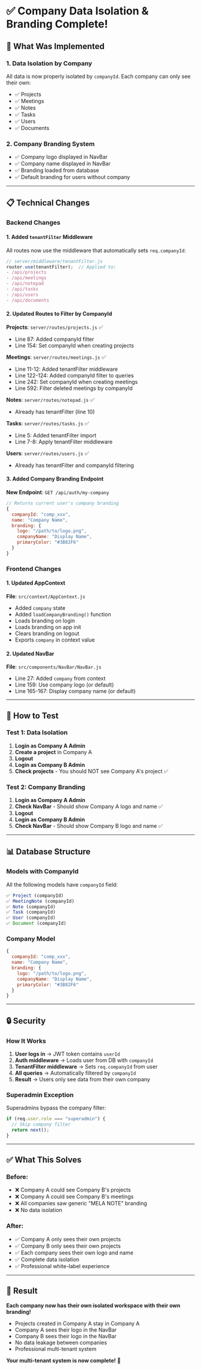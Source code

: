 # ✅ Company Data Isolation & Branding Complete!

## 🎯 What Was Implemented

### 1. **Data Isolation by Company**

All data is now properly isolated by `companyId`. Each company can only see their own:

- ✅ Projects
- ✅ Meetings
- ✅ Notes
- ✅ Tasks
- ✅ Users
- ✅ Documents

### 2. **Company Branding System**

- ✅ Company logo displayed in NavBar
- ✅ Company name displayed in NavBar
- ✅ Branding loaded from database
- ✅ Default branding for users without company

---

## 📋 Technical Changes

### Backend Changes

#### 1. Added `tenantFilter` Middleware

All routes now use the middleware that automatically sets `req.companyId`:

```javascript
// server/middleware/tenantFilter.js
router.use(tenantFilter);  // Applied to:
- /api/projects
- /api/meetings
- /api/notepad
- /api/tasks
- /api/users
- /api/documents
```

#### 2. Updated Routes to Filter by CompanyId

**Projects**: `server/routes/projects.js` ✅

- Line 87: Added companyId filter
- Line 154: Set companyId when creating projects

**Meetings**: `server/routes/meetings.js` ✅

- Line 11-12: Added tenantFilter middleware
- Line 122-124: Added companyId filter to queries
- Line 242: Set companyId when creating meetings
- Line 592: Filter deleted meetings by companyId

**Notes**: `server/routes/notepad.js` ✅

- Already has tenantFilter (line 10)

**Tasks**: `server/routes/tasks.js` ✅

- Line 5: Added tenantFilter import
- Line 7-8: Apply tenantFilter middleware

**Users**: `server/routes/users.js` ✅

- Already has tenantFilter and companyId filtering

#### 3. Added Company Branding Endpoint

**New Endpoint**: `GET /api/auth/my-company`

```javascript
// Returns current user's company branding
{
  companyId: "comp_xxx",
  name: "Company Name",
  branding: {
    logo: "/path/to/logo.png",
    companyName: "Display Name",
    primaryColor: "#3B82F6"
  }
}
```

### Frontend Changes

#### 1. Updated AppContext

**File**: `src/context/AppContext.js`

- Added `company` state
- Added `loadCompanyBranding()` function
- Loads branding on login
- Loads branding on app init
- Clears branding on logout
- Exports `company` in context value

#### 2. Updated NavBar

**File**: `src/components/NavBar/NavBar.js`

- Line 27: Added `company` from context
- Line 159: Use company logo (or default)
- Line 165-167: Display company name (or default)

---

## 🧪 How to Test

### Test 1: Data Isolation

1. **Login as Company A Admin**
2. **Create a project** in Company A
3. **Logout**
4. **Login as Company B Admin**
5. **Check projects** - You should NOT see Company A's project ✅

### Test 2: Company Branding

1. **Login as Company A Admin**
2. **Check NavBar** - Should show Company A logo and name ✅
3. **Logout**
4. **Login as Company B Admin**
5. **Check NavBar** - Should show Company B logo and name ✅

---

## 📊 Database Structure

### Models with CompanyId

All the following models have `companyId` field:

```javascript
✅ Project (companyId)
✅ MeetingNote (companyId)
✅ Note (companyId)
✅ Task (companyId)
✅ User (companyId)
✅ Document (companyId)
```

### Company Model

```javascript
{
  companyId: "comp_xxx",
  name: "Company Name",
  branding: {
    logo: "/path/to/logo.png",
    companyName: "Display Name",
    primaryColor: "#3B82F6"
  }
}
```

---

## 🔒 Security

### How It Works

1. **User logs in** → JWT token contains `userId`
2. **Auth middleware** → Loads user from DB with `companyId`
3. **TenantFilter middleware** → Sets `req.companyId` from user
4. **All queries** → Automatically filtered by `companyId`
5. **Result** → Users only see data from their own company

### Superadmin Exception

Superadmins bypass the company filter:

```javascript
if (req.user.role === "superadmin") {
  // Skip company filter
  return next();
}
```

---

## ✅ What This Solves

### Before:

- ❌ Company A could see Company B's projects
- ❌ Company A could see Company B's meetings
- ❌ All companies saw generic "MELA NOTE" branding
- ❌ No data isolation

### After:

- ✅ Company A only sees their own projects
- ✅ Company B only sees their own projects
- ✅ Each company sees their own logo and name
- ✅ Complete data isolation
- ✅ Professional white-label experience

---

## 🎉 Result

**Each company now has their own isolated workspace with their own branding!**

- Projects created in Company A stay in Company A
- Company A sees their logo in the NavBar
- Company B sees their logo in the NavBar
- No data leakage between companies
- Professional multi-tenant system

**Your multi-tenant system is now complete!** 🚀
